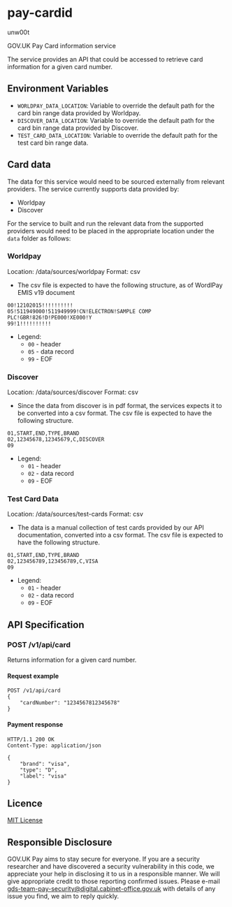 # pay-cardid

unw00t

GOV.UK Pay Card information service

The service provides an API that could be accessed to retrieve card information for a given card number.

## Environment Variables

 - `WORLDPAY_DATA_LOCATION`: Variable to override the default path for the card bin range data provided by Worldpay.
 - `DISCOVER_DATA_LOCATION`: Variable to override the default path for the card bin range data provided by Discover.
 - `TEST_CARD_DATA_LOCATION`: Variable to override the default path for the test card bin range data.

## Card data
The data for this service would need to be sourced externally from relevant providers. 
The service currently supports data provided by: 

- Worldpay 
- Discover 

For the service to built and run the relevant data from the supported providers would need to be placed in the appropriate
location under the `data` folder as follows:

### Worldpay

Location: /data/sources/worldpay
Format: csv

* The csv file is expected to have the following structure, as of WordlPay EMIS v19 document

 ```
 00!12102015!!!!!!!!!!
 05!511949000!511949999!CN!ELECTRON!SAMPLE COMP PLC!GBR!826!D!PE000!XE000!Y
 99!1!!!!!!!!!!
 ```
 
 * Legend:
     * `00` - header
     * `05` - data record 
     * `99` - EOF

### Discover

Location: /data/sources/discover
Format: csv

* Since the data from discover is in pdf format, the services expects it to be converted into a csv format. The csv file is
 expected to have the following structure.

 ```
 01,START,END,TYPE,BRAND
 02,12345678,12345679,C,DISCOVER
 09
 ```
 * Legend:
     * `01` - header
     * `02` - data record
     * `09` - EOF
   
### Test Card Data

Location: /data/sources/test-cards
Format: csv

* The data is a manual collection of test cards provided by our API documentation, converted into a csv format. The csv file is
 expected to have the following structure.

 ```
 01,START,END,TYPE,BRAND
 02,123456789,123456789,C,VISA
 09
 ```
 * Legend:
     * `01` - header
     * `02` - data record
     * `09` - EOF
   
## API Specification

### POST /v1/api/card

Returns information for a given card number.

#### Request example

```
POST /v1/api/card
{
    "cardNumber": "1234567812345678"
}
```

#### Payment response

```
HTTP/1.1 200 OK
Content-Type: application/json

{
    "brand": "visa",
    "type": "D",
    "label": "visa"
}
```

## Licence

[MIT License](LICENSE)

## Responsible Disclosure

GOV.UK Pay aims to stay secure for everyone. If you are a security researcher and have discovered a security vulnerability in this code, we appreciate your help in disclosing it to us in a responsible manner. We will give appropriate credit to those reporting confirmed issues. Please e-mail gds-team-pay-security@digital.cabinet-office.gov.uk with details of any issue you find, we aim to reply quickly.
